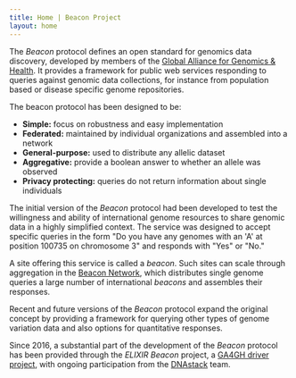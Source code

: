 ```yaml
---
title: Home | Beacon Project
layout: home
---
```


The _Beacon_ protocol defines an open standard for genomics data discovery, developed by members of the [Global Alliance for Genomics &amp; Health](http://genomicsandhealth.org). It provides a framework for public web services responding to queries against genomic data collections, for instance from population based or disease specific genome repositories.

The beacon protocol has been designed to be:

* **Simple:** focus on robustness and easy implementation
* **Federated:** maintained by individual organizations and assembled into a network
* **General-purpose:** used to distribute any allelic dataset
* **Aggregative:** provide a boolean answer to whether an allele was observed
* **Privacy protecting:** queries do not return information about single individuals

The initial version of the _Beacon_ protocol had been developed to test the willingness and ability of international genome resources to share genomic data in a highly simplified context. The service was designed to accept specific queries in the form "Do you have any genomes with an 'A' at position 100735 on chromosome 3" and responds with "Yes" or "No."

A site offering this service is called a _beacon_. Such sites can scale through aggregation in the [Beacon Network](http://beacon-network.org), which distributes single genome queries a large number of international _beacons_ and assembles their responses.

 Recent and future versions of the _Beacon_ protocol expand the original concept by providing a framework for querying other types of genome variation data and also options for quantitative responses.

 Since 2016, a substantial part of the development of the _Beacon_ protocol has been provided through the _ELIXIR Beacon_ project, a [GA4GH driver project](https://www.ga4gh.org/howwework/driver-projects.html), with ongoing participation from the  [DNAstack](https://dnastack.com) team.

<!--
You can use HTML elements in Markdown, such as the comment element, and they won't be affected by a markdown parser. However, if you create an HTML element in your markdown file, you cannot use markdown syntax within that element's contents.
-->
